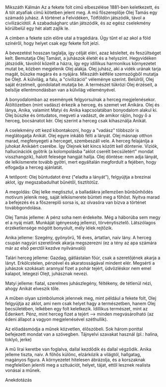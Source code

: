 Mikszáth Kálmán Az a fekete folt című elbeszélése 1881-ben keletkezett, és A tót atyafiak című kötetben jelent meg. A mű főszereplője Olej Tamás egy számadó juhász. A történet a Felvidéken, Tótföldön játszódik, távol a civilizációtól. A szabadságharc után játszódik, és az egész cselekmény körülbelül egy hét alatt zajlik le.

A címben a fekete szín előre utal a tragédiára. Úgy tűnt el az akol a föld színéről, hogy helyet csak egy fekete folt jelzi.

A bevezetést hosszan taglalja, így célját eléri, azaz késleltet, és feszültséget kelt. Bemutatja Olej Tamást, a juhászok életét és a helyszínt. Hegyvidéken játszódik, távolról közelít a házra, így egy idillikus harmonikus környezetet mutat be, közben megjelenik Olej alakja. Olej juhász, aki a vidék urának tarja magát, büszke magára és a nyájára. Mikszáth kétféle szemszögből mutatja be Olejt. A külvilág, a falu, a "civilizáció" véleménye szerint. Belülről, Olej saját érzelmeit, gondolatait mutatja be. A természet tükrözi Olej érzéseit, a belsője ellentmondásban van a külvilág véleményével.

A bonyodalomban az események felgyorsulnak a herceg megjelenésekor. Átöltözetben (mint vadász) érkezik a herceg, és szemet vet Anikára. Olej és lánya, Anika, valamint Matyi és Anika kapcsolatában bonyodalom alakul ki. Olej büszke és öntudatos, megveti a vadászt, de amikor rájön, hogy ő a herceg, bocsánatot kér. Olej szerint a herceg csak kihasználja Anikát.

A cselekmény ott kezd kibontakozni, hogy a "vadász" többször is meglátogatja Anikát. Olej egyre inkább félti a lányát. Olej másnap otthon marad, megfenyegeti a herceget, szembeszáll vele. A herceg felajánlja a juhokat Anikáért cserébe. Így Olejnek két kincs között kell döntenie. Víziók, hallucinációk gyötrik (a kolompolásba "aklot cserélt becsületért" mondat visszhangzik), halott felesége hangját hallja. Olej döntése: nem adja lányát, de lelkiismerete tovább gyötri, mert egyáltalán megfordult a fejében, hogy elfogadja a herceg ajánlatát.

A tetőpont: Olej bűntudatot érez ("eladta a lányát"), felgyújtja a brezinai aklot, így megszabadulhat bűnétől, tisztítótűz.

A megoldás: Olej lelke megtisztul, a balladákra jellemzően bűnbűnhődés motívum jelenik meg, saját lelkiismerete bünteti meg a főhőst. Nyitva marad a befejezés és a főszereplő sorsa is, az olvasóra van bízva a történet továbbgondolása.

Olej Tamás jelleme: A pénz soha nem érdekelte. Még a háborúba sem megy el a nyáj miatt. Munkáját igényesség jellemzi, törvénytisztelő. Látszólagos érzéketlensége mögött bonyolult, mély lélek rejtőzik.

Anika jelleme: Szegény, gyönyörű, 16 éves, ártatlan, naiv lány. A herceg csupán nagyúri szeretőnek akarja megszerezni (ez a tény az apa számára már az első perctől kezdve nyilvánvaló)

Talári herceg jelleme: Gazdag, gátlástalan főúr, csak a szeretőjének akarja a lányt. Erkölcstelen, pénzével és akaratosságával mindent elér. Megsérti a juhászok szokásait: arannyal fizet a pohár tejért, üdvözléskor nem emel kalapot, letegezi Olejt, juhásznak nevezi.

Matyi jelleme: fiatal, szerelmes juhászlegény, féltékeny, de tétlenül nézi, ahogy Anikát elveszik tőle.

A műben olyan szimbólumok jelennek meg, mint például a fekete folt, Olej felgyújtja az aklot, ami nem csak helyet hagy a természetben, hanem Olej becsületében, lelkében egy folt keletkezik. Idillikus természet, mint az Édenkert. Pénz, mint herceg fizet a tejért --> minden megvásárolható (az édeni állapot a vagyon megjelenésével széthullik).

Az előadásmódja a műnek közvetlen, élőszóbeli. Sok három ponttal befejezett mondat van a szövegben. Tájnyelvi szavakat használ (pl.: halina, toklyó, jerke)

A mű lírai keretbe van foglalva, dallal kezdődik és dallal végződik. Anika jelleme tiszta, naiv. A főhős különc, elzárkózik a világtól, hallgatag, magányos figura. A környezetet hitelesen ábrázolja, és a korszaknak megfelelően jeleníti meg a szituációt, helyet, tájat, ettől lesznek realista vonásai a műnek.

Anekdotázás